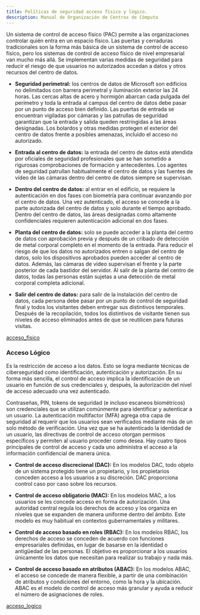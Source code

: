 ```yaml
---
title: Políticas de seguridad acceso físico y lógico.
description: Manual de Organización de Centros de Cómputo
---
```


Un sistema de control de acceso físico (PAC) permite a las organizaciones controlar quién entra en un espacio físico. Las puertas y cerraduras tradicionales son la forma más básica de un sistema de control de acceso físico, pero los sistemas de control de acceso físico de nivel empresarial van mucho más allá. Se implementan varias medidas de seguridad para reducir el riesgo de que usuarios no autorizados accedan a datos y otros recursos del centro de datos.

- **Seguridad perimetral:** los centros de datos de Microsoft son edificios no delimitados con barrera perimetral y iluminación exterior las 24 horas. Las cercas altas de acero y hormigón abarcan cada pulgada del perímetro y toda la entrada al campus del centro de datos debe pasar por un punto de acceso bien definido. Las puertas de entrada se encuentran vigiladas por cámaras y las patrullas de seguridad garantizan que la entrada y salida queden restringidas a las áreas designadas. Los bolardos y otras medidas protegen el exterior del centro de datos frente a posibles amenazas, incluido el acceso no autorizado.

- **Entrada al centro de datos:** la entrada del centro de datos está atendida por oficiales de seguridad profesionales que se han sometido a rigurosas comprobaciones de formación y antecedentes. Los agentes de seguridad patrullan habitualmente el centro de datos y las fuentes de vídeo de las cámaras dentro del centro de datos siempre se supervisan.

- **Dentro del centro de datos:** al entrar en el edificio, se requiere la autenticación en dos fases con biometría para continuar avanzando por el centro de datos. Una vez autenticado, el acceso se concede a la parte autorizada del centro de datos y solo durante el tiempo aprobado. Dentro del centro de datos, las áreas designadas como altamente confidenciales requieren autenticación adicional en dos fases.

- **Planta del centro de datos:** solo se puede acceder a la planta del centro de datos con aprobación previa y después de un cribado de detección de metal corporal completo en el momento de la entrada. Para reducir el riesgo de que los datos no autorizados entren o salgan del centro de datos, solo los dispositivos aprobados pueden acceder al centro de datos. Además, las cámaras de vídeo supervisan el frente y la parte posterior de cada bastidor del servidor. Al salir de la planta del centro de datos, todas las personas están sujetas a una detección de metal corporal completa adicional.

- **Salir del centro de datos:** para salir de la instalación del centro de datos, cada persona debe pasar por un punto de control de seguridad final y todos los visitantes deben entregar sus distintivos temporales. Después de la recopilación, todos los distintivos de visitante tienen sus niveles de acceso eliminados antes de que se reutilicen para futuras visitas.

[acceso_fisico](https://manualcc.eloychavez.dev/acceso_fisico.jpg)


### Acceso Lógico

Es la restricción de acceso a los datos. Esto se logra mediante técnicas de ciberseguridad como identificación, autenticación y autorización. En su forma más sencilla, el control de acceso implica la identificación de un usuario en función de sus credenciales y, después, la autorización del nivel de acceso adecuado una vez autenticado.

Contraseñas, PIN, tokens de seguridad (e incluso escaneos biométricos) son credenciales que se utilizan comúnmente para identificar y autenticar a un usuario. La autenticación multifactor (MFA) agrega otra capa de seguridad al requerir que los usuarios sean verificados mediante más de un solo método de verificación. Una vez que se ha autenticado la identidad de un usuario, las directivas de control de acceso otorgan permisos específicos y permiten al usuario proceder como desea. Hay cuatro tipos principales de control de acceso y cada uno administra el acceso a la información confidencial de manera única.

- **Control de acceso discrecional (DAC):** En los modelos DAC, todo objeto de un sistema protegido tiene un propietario, y los propietarios conceden acceso a los usuarios a su discreción. DAC proporciona control caso por caso sobre los recursos.

- **Control de acceso obligatorio (MAC):** En los modelos MAC, a los usuarios se les concede acceso en forma de autorización. Una autoridad central regula los derechos de acceso y los organiza en niveles que se expanden de manera uniforme dentro del ámbito. Este modelo es muy habitual en contextos gubernamentales y militares.

- **Control de acceso basado en roles (RBAC):** En los modelos RBAC, los derechos de acceso se conceden de acuerdo con funciones empresariales definidas, en lugar de basarse en la identidad o antigüedad de las personas. El objetivo es proporcionar a los usuarios únicamente los datos que necesitan para realizar su trabajo y nada más.

- **Control de acceso basado en atributos (ABAC):** En los modelos ABAC, el acceso se concede de manera flexible, a partir de una combinación de atributos y condiciones del entorno, como la hora y la ubicación. ABAC es el modelo de control de acceso más granular y ayuda a reducir el número de asignaciones de roles.

[acceso_logico](https://manualcc.eloychavez.dev/acceso_logico.jpg)
